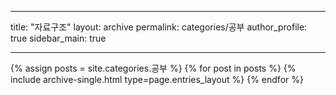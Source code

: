  ---
  title: "자료구조"
  layout: archive
  permalink: categories/공부
  author_profile: true
  sidebar_main: true  
  
  ---
  
  {% assign posts = site.categories.공부 %}
  {% for post in posts %} {% include archive-single.html type=page.entries_layout %} {% endfor %}
